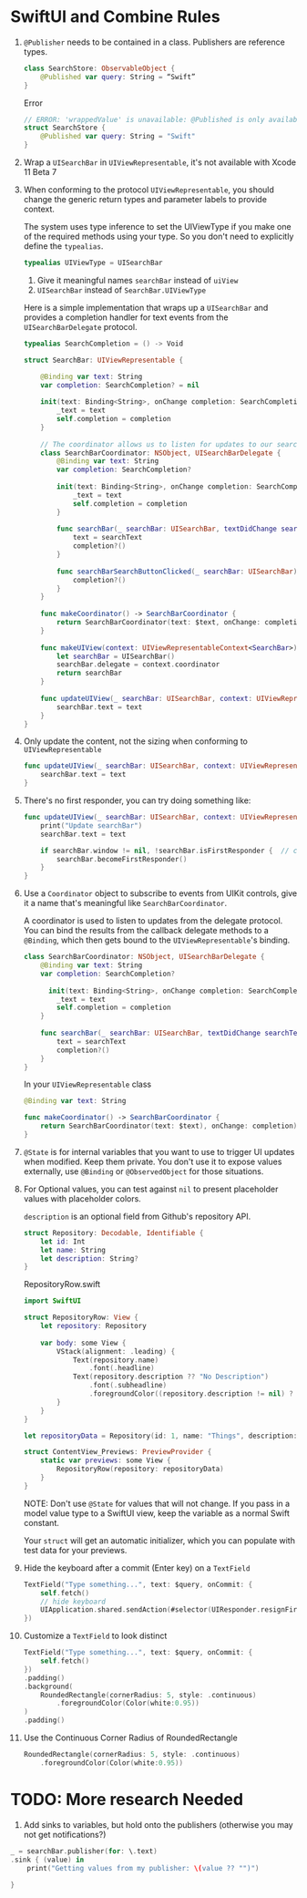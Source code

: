 # SwiftUI and Combine Rules

1. `@Publisher` needs to be contained in a class. Publishers are reference types.

	```swift
	class SearchStore: ObservableObject {
	    @Published var query: String = “Swift”
	}
	
	```
	
	Error
	
	```swift
	// ERROR: 'wrappedValue' is unavailable: @Published is only available on properties of classes
	struct SearchStore {
	    @Published var query: String = "Swift"
	}
	```


2. Wrap a `UISearchBar` in `UIViewRepresentable`, it's not available with Xcode 11 Beta 7

3. When conforming to the protocol `UIViewRepresentable`, you should change the generic return types and parameter labels to provide context.

	The system uses type inference to set the UIViewType if you make one of the required methods using your type. So you don't need to explicitly define the `typealias`.


	```swift
	typealias UIViewType = UISearchBar
	```

	 1. Give it meaningful names `searchBar` instead of `uiView`
	 2. `UISearchBar` instead of `SearchBar.UIViewType`

	Here is a simple implementation that wraps up a `UISearchBar` and provides a completion handler for text events from the `UISearchBarDelegate` protocol.

	```swift
	typealias SearchCompletion = () -> Void
	
	struct SearchBar: UIViewRepresentable {
	
	    @Binding var text: String
	    var completion: SearchCompletion? = nil
	    
	    init(text: Binding<String>, onChange completion: SearchCompletion? = nil) {
	        _text = text
	        self.completion = completion
	    }
	    
	    // The coordinator allows us to listen for updates to our searchbar
	    class SearchBarCoordinator: NSObject, UISearchBarDelegate {
	        @Binding var text: String
	        var completion: SearchCompletion?
	        
	        init(text: Binding<String>, onChange completion: SearchCompletion? = nil) {
	            _text = text
	            self.completion = completion
	        }
	        
	        func searchBar(_ searchBar: UISearchBar, textDidChange searchText: String) {
	            text = searchText
	            completion?()
	        }
	        
	        func searchBarSearchButtonClicked(_ searchBar: UISearchBar) {
	            completion?()
	        }
	    }
	    
	    func makeCoordinator() -> SearchBarCoordinator {
	        return SearchBarCoordinator(text: $text, onChange: completion)
	    }
	    
	    func makeUIView(context: UIViewRepresentableContext<SearchBar>) -> UISearchBar {
	        let searchBar = UISearchBar()
	        searchBar.delegate = context.coordinator
	        return searchBar
	    }
	    
	    func updateUIView(_ searchBar: UISearchBar, context: UIViewRepresentableContext<SearchBar>) {
	        searchBar.text = text
	    }
	}
	```

4. Only update the content, not the sizing when conforming to `UIViewRepresentable`

	```swift
	func updateUIView(_ searchBar: UISearchBar, context: UIViewRepresentableContext<SearchBar>) {
	    searchBar.text = text
	}
	```

5. There's no first responder, you can try doing something like:

	```swift
	func updateUIView(_ searchBar: UISearchBar, context: UIViewRepresentableContext<SearchBar>) {
	    print("Update searchBar")
	    searchBar.text = text
	
	    if searchBar.window != nil, !searchBar.isFirstResponder {  // checking window prevents crash in a sheet before in view hierarchy
	        searchBar.becomeFirstResponder()
	    }
	}
	```

6. Use a `Coordinator` object to subscribe to events from UIKit controls, give it a name that's meaningful like `SearchBarCoordinator`.


	 A coordinator is used to listen to updates from the delegate protocol. You can bind the results from the callback delegate methods to a `@Binding`, which then gets bound to the `UIViewRepresentable`'s binding.
	

	```swift
	class SearchBarCoordinator: NSObject, UISearchBarDelegate {
	    @Binding var text: String
	    var completion: SearchCompletion?
	    
	      init(text: Binding<String>, onChange completion: SearchCompletion? = nil) {
	        _text = text
	        self.completion = completion
	    }
	    
	    func searchBar(_ searchBar: UISearchBar, textDidChange searchText: String) {
	        text = searchText
	        completion?()
	    }
	}
	```

	In your `UIViewRepresentable` class
	
	```swift
	@Binding var text: String

	func makeCoordinator() -> SearchBarCoordinator {
	    return SearchBarCoordinator(text: $text), onChange: completion)
	}
	```


7. `@State` is for internal variables that you want to use to trigger UI updates when modified. Keep them private. You don't use it to expose values externally, use `@Binding` or `@ObservedObject` for those situations.

8. For Optional values, you can test against `nil`  to present placeholder values with placeholder colors.

	`description` is an optional field from Github's repository API.
	
	```swift
	struct Repository: Decodable, Identifiable {
	    let id: Int
	    let name: String
	    let description: String?
	}
	```

	RepositoryRow.swift

	```swift
	import SwiftUI
	
	struct RepositoryRow: View {
	    let repository: Repository
	    
	    var body: some View {
	        VStack(alignment: .leading) {
	            Text(repository.name)
	                .font(.headline)
	            Text(repository.description ?? "No Description")
	                .font(.subheadline)
	                .foregroundColor((repository.description != nil) ? .black : Color(UIColor.systemGray))
	        }
	    }
	}
	
	let repositoryData = Repository(id: 1, name: "Things", description: "A Todo app")
	
	struct ContentView_Previews: PreviewProvider {
	    static var previews: some View {
	        RepositoryRow(repository: repositoryData)
	    }
	}
	```
	
	NOTE: Don't use `@State`  for values that will not change. If you pass in a model value type to a SwiftUI view, keep the variable as a normal Swift constant.

	Your `struct` will get an automatic initializer, which you can populate with test data for your previews.

9. Hide the keyboard after a commit (Enter key) on a `TextField`

	```swift
	TextField("Type something...", text: $query, onCommit: {
	    self.fetch()
	    // hide keyboard
	    UIApplication.shared.sendAction(#selector(UIResponder.resignFirstResponder), to:nil, from:nil, for:nil)
	})
	```

10. Customize a `TextField` to look distinct

	```swift
	TextField("Type something...", text: $query, onCommit: {
	    self.fetch()
	})
	.padding()
	.background(
	    RoundedRectangle(cornerRadius: 5, style: .continuous)
	        .foregroundColor(Color(white:0.95))
	)
	.padding()
	```

11. Use the Continuous Corner Radius of RoundedRectangle

	```swift
	RoundedRectangle(cornerRadius: 5, style: .continuous)
		.foregroundColor(Color(white:0.95))
	```



# TODO: More research Needed

1. Add sinks to variables, but hold onto the publishers (otherwise you may not get notifications?)

```swift
_ = searchBar.publisher(for: \.text)
.sink { (value) in
    print("Getting values from my publisher: \(value ?? "")")
    
}
```